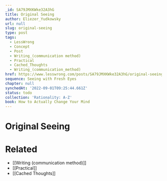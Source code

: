 ```yaml
---
_id: SA79JMXKWke32A3hG
title: Original Seeing
author: Eliezer_Yudkowsky
url: null
slug: original-seeing
type: post
tags:
  - LessWrong
  - Concept
  - Post
  - Writing_(communication method)
  - Practical
  - Cached_Thoughts
  - Writing_(communication_method)
href: https://www.lesswrong.com/posts/SA79JMXKWke32A3hG/original-seeing
sequence: Seeing with Fresh Eyes
chapter: null
synchedAt: '2022-09-01T09:25:44.661Z'
status: todo
collection: 'Rationality: A-Z'
book: How to Actually Change Your Mind
---
```


# Original Seeing


# Related

- [[Writing (communication method)]]
- [[Practical]]
- [[Cached Thoughts]]